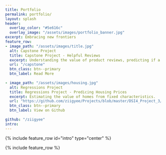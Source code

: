 ```yaml
---
title: Portfolio
permalink: portfolio/
layout: splash
header:
  overlay_color: "#5e616c"
  overlay_image: "/assets/images/portfolio_banner.jpg"
excerpt: Embracing new frontiers
feature_row:
- image_path: "/assets/images/title.jpg"
  alt: Capstone Project
  title: Capstone Project - Helpful Reviews
  excerpt: Understanding the value of product reviews, predicting if a review is 'Helpful' or 'Not', leading to actionable business insights.
  url: "/capstone"
  btn_class: btn--primary
  btn_label: Read More
  
- image_path: "/assets/images/housing.jpg"
  alt: Regressions Project
  title: Regressions Project - Predicing Housing Prices
  excerpt: Estimating the value of homes from fixed characteristics.
  url: "https://github.com/ziigyee/Projects/blob/master/DSI4_Project_3/project-03-ZIIG_Q3_Attemp3.ipynb"
  btn_class: btn--primary
  btn_label: View on Github
  
github: "/ziigyee"
intro: 
---
```


{% include feature_row id="intro" type="center" %}

{% include feature_row %}
